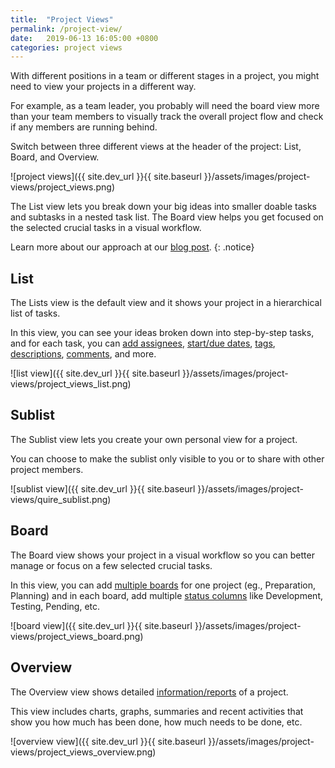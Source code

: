 ```yaml
---
title:  "Project Views"
permalink: /project-view/
date:   2019-06-13 16:05:00 +0800
categories: project views
---
```


With different positions in a team or different stages in a project, you might need to view your projects in a different way. 

For example, as a team leader, you probably will need the board view more than your team members to visually track the overall project flow and check if any members are running behind.  

Switch between three different views at the header of the project: List, Board, and Overview. 


![project views]({{ site.dev_url }}{{ site.baseurl }}/assets/images/project-views/project_views.png)


The List view lets you break down your big ideas into smaller doable tasks and subtasks in a nested task list. The Board view helps you get focused on the selected crucial tasks in a visual workflow. 

Learn more about our approach at our [blog post](https://quire.io/blog/p/To-Do-List-and-Kanban-What-Project-Management-Did-Wrong.html). 
{: .notice}



## List
The Lists view is the default view and it shows your project in a hierarchical list of tasks.
 
In this view, you can see your ideas broken down into step-by-step tasks, and for each task, you can [add assignees](/guide/set-assignee/), [start/due dates](/guide/set-date-time/), [tags](/guide/assign-tags/), [descriptions](/guide/descriptions/), [comments](/guide/comments/), and more. 

![list view]({{ site.dev_url }}{{ site.baseurl }}/assets/images/project-views/project_views_list.png)

## Sublist
The Sublist view lets you create your own personal view for a project.

You can choose to make the sublist only visible to you or to share with other project members. 

![sublist view]({{ site.dev_url }}{{ site.baseurl }}/assets/images/project-views/quire_sublist.png)


## Board
The Board view shows your project in a visual workflow so you can better manage or focus on a few selected crucial tasks.

In this view, you can add [multiple boards](/guide/multiple-boards) for one project (eg., Preparation, Planning) and in each board, add multiple [status columns](/guide/status-column/) like Development, Testing, Pending, etc.


![board view]({{ site.dev_url }}{{ site.baseurl }}/assets/images/project-views/project_views_board.png)



## Overview
The Overview view shows detailed [information/reports](/guide/project-overview/) of a project.

This view includes charts, graphs, summaries and recent activities that show you how much has been done, how much needs to be done, etc.

![overview view]({{ site.dev_url }}{{ site.baseurl }}/assets/images/project-views/project_views_overview.png)












